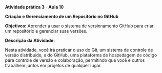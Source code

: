 **Atividade prática 3 - Aula 10**

**Criação e Gerenciamento de um Repositório no GitHub**

**Objetivos:** Aprender a usar o sistema de versionamento GitHub para criar um repositório e gerenciar suas versões.


**Descrição da Atividade:**

Nesta atividade, você irá praticar o uso do Git, um sistema de controle de versão distribuído, e do GitHub, uma plataforma de hospedagem de código para controle de versão e colaboração, permitindo que você e outros trabalhem juntos em projetos de qualquer lugar.

